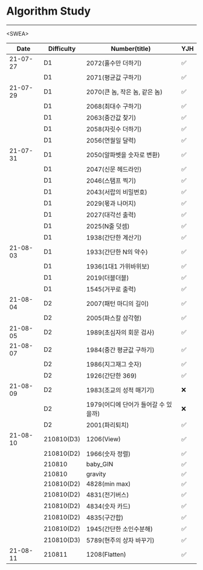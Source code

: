 # Algorithm Study

---



\<SWEA\>

| Date     | Difficulty | Number(title)                        | YJH  |
| -------- | ---------- | ------------------------------------ | ---- |
| 21-07-27 | D1         | 2072(홀수만 더하기)                  | ✅    |
|          | D1         | 2071(평균값 구하기)                  | ✅    |
| 21-07-29 | D1         | 2070(큰 놈, 작은 놈, 같은 놈)        | ✅    |
|          | D1         | 2068(최대수 구하기)                  | ✅    |
|          | D1         | 2063(중간값 찾기)                    | ✅    |
|          | D1         | 2058(자릿수 더하기)                  | ✅    |
|          | D1         | 2056(연월일 달력)                    | ✅    |
| 21-07-31 | D1         | 2050(알파벳을 숫자로 변환)           | ✅    |
|          | D1         | 2047(신문 헤드라인)                  | ✅    |
|          | D1         | 2046(스탬프 찍기)                    | ✅    |
|          | D1         | 2043(서랍의 비밀번호)                | ✅    |
|          | D1         | 2029(몫과 나머지)                    | ✅    |
|          | D1         | 2027(대각선 출력)                    | ✅    |
|          | D1         | 2025(N줄 덧셈)                       | ✅    |
|          | D1         | 1938(간단한 계산기)                  | ✅    |
| 21-08-03 | D1         | 1933(간단한 N의 약수)                | ✅    |
|          | D1         | 1936(1대1 가위바위보)                | ✅    |
|          | D1         | 2019(더블더블)                       | ✅    |
|          | D1         | 1545(거꾸로 출력)                    | ✅    |
| 21-08-04 | D2         | 2007(패턴 마디의 길이)               | ✅    |
|          | D2         | 2005(파스칼 삼각형)                  | ✅    |
| 21-08-05 | D2         | 1989(초심자의 회문 검사)             | ✅    |
| 21-08-07 | D2         | 1984(중간 평균값 구하기)             | ✅    |
|          | D2         | 1986(지그재그 숫자)                  | ✅    |
|          | D2         | 1926(간단한 369)                     | ✅    |
| 21-08-09 | D2         | 1983(조교의 성적 매기기)             | ❌    |
|          | D2         | 1979(어디에 단어가 들어갈 수 있을까) | ❌    |
|          | D2         | 2001(파리퇴치)                       | ✅    |
| 21-08-10 | 210810(D3) | 1206(View)                           | ✅    |
|          | 210810(D2) | 1966(숫자 정렬)                      | ✅    |
|          | 210810     | baby_GIN                             | ✅    |
|          | 210810     | gravity                              | ✅    |
|          | 210810(D2) | 4828(min max)                        | ✅    |
|          | 210810(D2) | 4831(전기버스)                       | ✅    |
|          | 210810(D2) | 4834(숫자 카드)                      | ✅    |
|          | 210810(D2) | 4835(구간합)                         | ✅    |
|          | 210810(D2) | 1945(간단한 소인수분해)              | ✅    |
|          | 210810(D3) | 5789(현주의 상자 바꾸기)             | ✅    |
| 21-08-11 | 210811     | 1208(Flatten)                        | ✅    |
